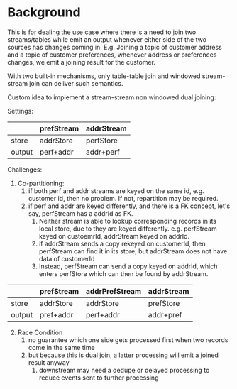 # Background

This is for dealing the use case where there is a need to join two streams/tables while emit an output
whenever either side of the two sources has changes coming in. E.g. Joining a topic of customer address
and a topic of customer preferences, whenever address or preferences changes, we emit a joining result
for the customer.

With two built-in mechanisms, only table-table join and windowed stream-stream join can deliver such
semantics. 

Custom idea to implement a stream-stream non windowed dual joining:

Settings:

|        | prefStream | addrStream |
|--------|------------|------------|
| store  | addrStore  | perfStore  |
| output | perf+addr  | addr+perf  |

Challenges:
1. Co-partitioning: 
   1. if both perf and addr streams are keyed on the same id, e.g. customer id, then 
   no problem. If not, repartition may be required.
   2. if perf and addr are keyed differently, and there is a FK concept, let's say, perfStream
   has a addrId as FK.
      1. Neither stream is able to lookup corresponding records in its local store, due to they are 
      keyed differently. e.g. perfStream keyed on custoemrId, addrStream keyed on addrId.
      2. if addrStream sends a copy rekeyed on customerId, then perfStream can find it in its store, but
      addrStream does not have data of customerId
      3. Instead, perfStream can send a copy keyed on addrId, which enters perfStore which can then
      be found by addrStream.

|        | prefStream | addrPrefStream | addrStream |
|--------|------------|----------------|------------|
| store  | addrStore  | addrStore      | prefStore  |
| output | pref+addr  | perf+addr      | addr+pref  |

2. Race Condition
   1. no guarantee which one side gets processed first when two records come in the same time
   2. but because this is dual join, a latter processing will emit a joined result anyway
      1. downstream may need a dedupe or delayed processing to reduce events sent to further processing
